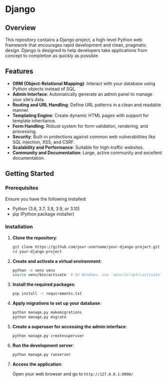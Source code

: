 # Django

## Overview

This repository contains a Django project, a high-level Python web framework that encourages rapid development and clean, pragmatic design. Django is designed to help developers take applications from concept to completion as quickly as possible.

## Features

- **ORM (Object-Relational Mapping)**: Interact with your database using Python objects instead of SQL.
- **Admin Interface**: Automatically generate an admin panel to manage your site’s data.
- **Routing and URL Handling**: Define URL patterns in a clean and readable manner.
- **Templating Engine**: Create dynamic HTML pages with support for template inheritance.
- **Form Handling**: Robust system for form validation, rendering, and processing.
- **Security**: Built-in protections against common web vulnerabilities like SQL injection, XSS, and CSRF.
- **Scalability and Performance**: Suitable for high-traffic websites.
- **Community and Documentation**: Large, active community and excellent documentation.

## Getting Started

### Prerequisites

Ensure you have the following installed:

- Python (3.6, 3.7, 3.8, 3.9, or 3.10)
- pip (Python package installer)

### Installation

1. **Clone the repository**:

    ```sh
    git clone https://github.com/your-username/your-django-project.git
    cd your-django-project
    ```

2. **Create and activate a virtual environment**:

    ```sh
    python -m venv venv
    source venv/bin/activate  # On Windows, use `venv\Scripts\activate`
    ```

3. **Install the required packages**:

    ```sh
    pip install -r requirements.txt
    ```

4. **Apply migrations to set up your database**:

    ```sh
    python manage.py makemigrations
    python manage.py migrate
    ```

5. **Create a superuser for accessing the admin interface**:

    ```sh
    python manage.py createsuperuser
    ```

6. **Run the development server**:

    ```sh
    python manage.py runserver
    ```

7. **Access the application**:

    Open your web browser and go to `http://127.0.0.1:8000/`